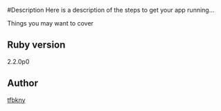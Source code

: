 #Description
Here is a description of the steps to get your app running...

Things you may want to cover

## Ruby version
2.2.0p0

## Author
[tfbkny](https://github.com/tfbkny)
